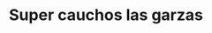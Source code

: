 ---
title: "Super cauchos las garzas"
url: /lecheria/super-cauchos-las-garzas/
shop: Autowerkstatt
---